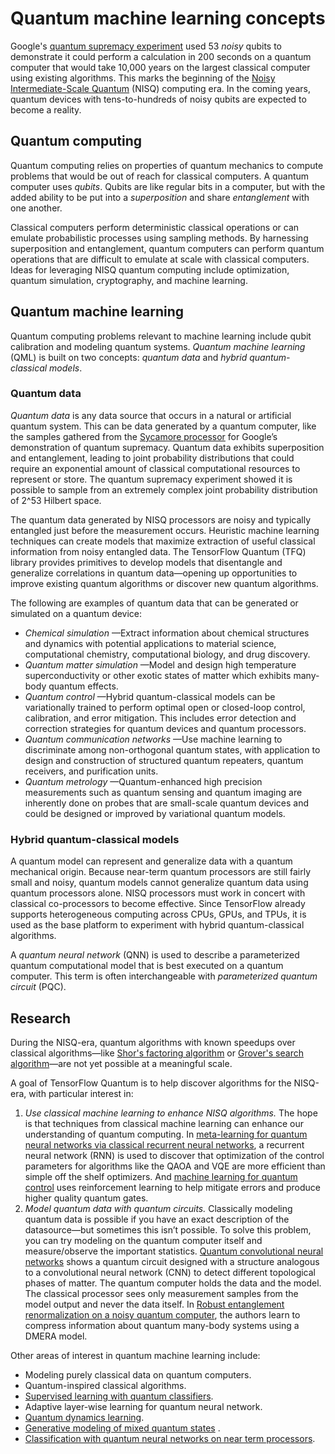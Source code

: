 # Quantum machine learning concepts

Google's
<a href="https://ai.googleblog.com/2019/10/quantum-supremacy-using-programmable.html" class="external">quantum supremacy experiment</a>
used 53&nbsp;*noisy*&nbsp;qubits to demonstrate it could perform a calculation
in 200 seconds on a quantum computer that would take 10,000 years on the largest
classical computer using existing algorithms. This marks the beginning of the
<a href="https://quantum-journal.org/papers/q-2018-08-06-79/" class="external">Noisy Intermediate-Scale Quantum</a>&nbsp;(NISQ)
computing era. In the coming years, quantum devices with tens-to-hundreds of
noisy qubits are expected to become a reality.

## Quantum computing

Quantum computing relies on properties of quantum mechanics to compute problems
that would be out of reach for classical computers. A quantum computer uses
*qubits*. Qubits are like regular bits in a computer, but with the added ability
to be put into a *superposition* and share *entanglement* with one another.

Classical computers perform deterministic classical operations or can emulate
probabilistic processes using sampling methods. By harnessing superposition and
entanglement, quantum computers can perform quantum operations that are
difficult to emulate at scale with classical computers. Ideas for leveraging
NISQ quantum computing include optimization, quantum simulation, cryptography,
and machine learning.


## Quantum machine learning

Quantum computing problems relevant to machine learning include qubit
calibration and modeling quantum systems. *Quantum machine learning* (QML) is
built on two concepts: *quantum data* and *hybrid quantum-classical models*.

### Quantum data

*Quantum data* is any data source that occurs in a natural or artificial quantum
system. This can be data generated by a quantum computer, like the samples
gathered from the
<a href="https://www.nature.com/articles/s41586-019-1666-5" class="external">Sycamore processor</a>
for Google’s demonstration of quantum supremacy. Quantum data exhibits
superposition and entanglement, leading to joint probability distributions that
could require an exponential amount of classical computational resources to
represent or store. The quantum supremacy experiment showed it is possible to
sample from an extremely complex joint probability distribution of 2^53 Hilbert
space.

The quantum data generated by NISQ processors are noisy and typically entangled
just before the measurement occurs. Heuristic machine learning techniques can
create models that maximize extraction of useful classical information from
noisy entangled data. The TensorFlow Quantum (TFQ) library provides primitives
to develop models that disentangle and generalize correlations in quantum
data—opening up opportunities to improve existing quantum algorithms or discover
new quantum algorithms.

The following are examples of quantum data that can be generated or simulated on
a quantum device:

- *Chemical simulation* —Extract information about chemical structures and
  dynamics with potential applications to material science, computational
  chemistry, computational biology, and drug discovery.
- *Quantum matter simulation* —Model and design high temperature
  superconductivity or other exotic states of matter which exhibits many-body
  quantum effects.
- *Quantum control* —Hybrid quantum-classical models can be variationally
  trained to perform optimal open or closed-loop control, calibration, and error
  mitigation. This includes error detection and correction strategies for
  quantum devices and quantum processors.
- *Quantum communication networks* —Use machine learning to discriminate among
  non-orthogonal quantum states, with application to design and construction of
  structured quantum repeaters, quantum receivers, and purification units.
- *Quantum metrology* —Quantum-enhanced high precision measurements such as
  quantum sensing and quantum imaging are inherently done on probes that are
  small-scale quantum devices and could be designed or improved by variational
  quantum models.

### Hybrid quantum-classical models

A quantum model can represent and generalize data with a quantum mechanical
origin. Because near-term quantum processors are still fairly small and noisy,
quantum models cannot generalize quantum data using quantum processors alone.
NISQ processors must work in concert with classical co-processors to become
effective. Since TensorFlow already supports heterogeneous computing across
CPUs, GPUs, and TPUs, it is used as the base platform to experiment with hybrid
quantum-classical algorithms.

A *quantum neural network* (QNN) is used to describe a parameterized quantum
computational model that is best executed on a quantum computer. This term is
often interchangeable with *parameterized quantum circuit* (PQC).


## Research

During the NISQ-era, quantum algorithms with known speedups over classical
algorithms—like
<a href="https://arxiv.org/abs/quant-ph/9508027" class="external">Shor's factoring algorithm</a> or
<a href="https://arxiv.org/abs/quant-ph/9605043" class="external">Grover's search algorithm</a>—are
not yet possible at a meaningful scale.

A goal of TensorFlow Quantum is to help discover algorithms for the NISQ-era,
with particular interest in:

1. *Use classical machine learning to enhance NISQ algorithms.* The hope is that
   techniques from classical machine learning can enhance our understanding of
   quantum computing. In
   <a href="https://arxiv.org/abs/1907.05415" class="external">meta-learning for quantum neural networks via classical recurrent neural networks</a>,
   a recurrent neural network (RNN) is used to discover that optimization of
   the control parameters for algorithms like the QAOA and VQE are more efficient
   than simple off the shelf optimizers. And
   <a href="https://www.nature.com/articles/s41534-019-0141-3" class="external">machine learning for quantum control</a>
   uses reinforcement learning to help mitigate errors and produce higher
   quality quantum gates.
2. *Model quantum data with quantum circuits.* Classically modeling quantum data
   is possible if you have an exact description of the datasource—but sometimes
   this isn’t possible. To solve this problem, you can try modeling on the
   quantum computer itself and measure/observe the important statistics.
   <a href="https://www.nature.com/articles/s41567-019-0648-8" class="external">Quantum convolutional neural networks</a>
   shows a quantum circuit designed with a structure analogous to a
   convolutional neural network (CNN) to detect different topological phases of
   matter. The quantum computer holds the data and the model. The classical
   processor sees only measurement samples from the model output and never the
   data itself. In
   <a href="https://arxiv.org/abs/1711.07500" class="external">Robust entanglement renormalization on a noisy quantum computer</a>,
   the authors learn to compress information about quantum many-body systems
   using a DMERA model.

Other areas of interest in quantum machine learning include:

* Modeling purely classical data on quantum computers.
* Quantum-inspired classical algorithms.
* <a href="https://arxiv.org/abs/1810.03787" class="external">Supervised learning with quantum classifiers</a>.
* Adaptive layer-wise learning for quantum neural network.
* <a href="https://arxiv.org/abs/1909.12264" class="external">Quantum dynamics learning</a>.
* <a href="https://arxiv.org/abs/1910.02071" class="external">Generative modeling of mixed quantum states</a> .
* <a href="https://arxiv.org/abs/1802.06002" class="external">Classification with quantum neural networks on near term processors</a>.
